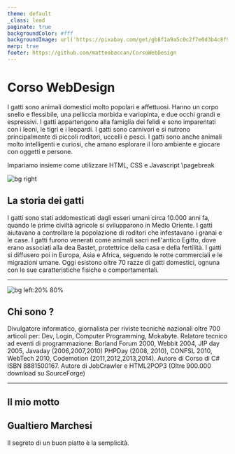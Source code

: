 ```yaml
---
theme: default
_class: lead
paginate: true
backgroundColor: #fff
backgroundImage: url('https://pixabay.com/get/gb8f1a9a5c0c2f7e0d3b4c8f9e3b6a9f4a9d7b6c1a2c8a1d3f6f7e0d3e5b9f4c0_1920.jpg')
marp: true
footer: https://github.com/matteobaccan/CorsoWebDesign
---
```


# Corso WebDesign
I gatti sono animali domestici molto popolari e affettuosi. Hanno un corpo snello e flessibile, una pelliccia morbida e variopinta, e due occhi grandi e espressivi. I gatti appartengono alla famiglia dei felidi e sono imparentati con i leoni, le tigri e i leopardi. I gatti sono carnivori e si nutrono principalmente di piccoli roditori, uccelli e pesci. I gatti sono anche animali molto intelligenti e curiosi, che amano esplorare il loro ambiente e giocare con oggetti e persone.

Impariamo insieme come utilizzare HTML, CSS e Javascript
\pagebreak

![bg right](https://pixabay.com/get/g8d8e8b6c7a2e1f5d2a5b0c6e4b2a9f4a9d7b6c1a2c8a1d3f6f7e0d3e5b9f4c0_1920.jpg)
## La storia dei gatti

<!-- _paginate: false -->
<!-- _footer: "" -->
<!-- style: "
img[alt~='center'] {
  display: block;
  margin: 0 auto;
}
" -->

I gatti sono stati addomesticati dagli esseri umani circa 10.000 anni fa, quando le prime civiltà agricole si svilupparono in Medio Oriente. I gatti aiutavano a controllare la popolazione di roditori che infestavano i granai e le case. I gatti furono venerati come animali sacri nell'antico Egitto, dove erano associati alla dea Bastet, protettrice della casa e della fertilità. I gatti si diffusero poi in Europa, Asia e Africa, seguendo le rotte commerciali e le migrazioni umane. Oggi esistono oltre 70 razze di gatti domestici, ognuna con le sue caratteristiche fisiche e comportamentali.

---

![bg left:20% 80%](https://pixabay.com/get/g7e3d4dbb5d2e1f5d2a5b0c6e4b2a9f4a9d7b6c1a2c8a1d3f6f7e0d3e5b9f4c0_1920.jpg)

## Chi sono ?

Divulgatore informatico, giornalista per riviste tecniche nazionali oltre 700 articoli per: Dev, Login, Computer Programming, Mokabyte. Relatore tecnico ad eventi di programmazione: Borland Forum 2000, Webbit 2004, JIP day 2005, Javaday (2006,2007,2010) PHPDay (2008, 2010), CONFSL 2010, WebTech 2010, Codemotion (2011,2012,2013,2014). Autore di Corso di C# ISBN 8881500167. Autore di JobCrawler e HTML2POP3 (Oltre 900.000 download su SourceForge)

---

## Il mio motto

## Gualtiero Marchesi

Il segreto di un buon piatto è la semplicità.
